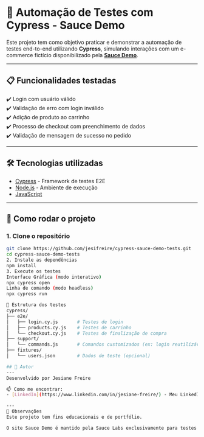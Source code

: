 # 🧪 Automação de Testes com Cypress - Sauce Demo

Este projeto tem como objetivo praticar e demonstrar a automação de testes end-to-end utilizando **Cypress**, simulando interações com um e-commerce fictício disponibilizado pela **[Sauce Demo](https://www.saucedemo.com/)**.

---

## 📋 Funcionalidades testadas

✔️ Login com usuário válido  
✔️ Validação de erro com login inválido  
✔️ Adição de produto ao carrinho  
✔️ Processo de checkout com preenchimento de dados  
✔️ Validação de mensagem de sucesso no pedido

---

## 🛠️ Tecnologias utilizadas

- [Cypress](https://www.cypress.io/) - Framework de testes E2E
- [Node.js](https://nodejs.org/) - Ambiente de execução
- [JavaScript](https://developer.mozilla.org/pt-BR/docs/Web/JavaScript)

---

## 🚀 Como rodar o projeto

### 1. Clone o repositório
```bash
git clone https://github.com/jesifreire/cypress-sauce-demo-tests.git
cd cypress-sauce-demo-tests
2. Instale as dependências
npm install
3. Execute os testes
Interface Gráfica (modo interativo)
npx cypress open
Linha de comando (modo headless)
npx cypress run

📂 Estrutura dos testes
cypress/
├── e2e/
│   ├── login.cy.js       # Testes de login
│   ├── products.cy.js    # Testes de carrinho
│   └── checkout.cy.js    # Testes de finalização de compra
├── support/
│   └── commands.js       # Comandos customizados (ex: login reutilizável)
├── fixtures/
│   └── users.json        # Dados de teste (opcional)

## 👤 Autor
---
Desenvolvido por Jesiane Freire

📫 Como me encontrar:
- [LinkedIn](https://www.linkedin.com/in/jesiane-freire/) - Meu LinkedIn

---
📌 Observações
Este projeto tem fins educacionais e de portfólio.

O site Sauce Demo é mantido pela Sauce Labs exclusivamente para testes de automação.



